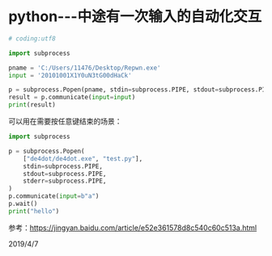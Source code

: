 # python---中途有一次输入的自动化交互

```python
# coding:utf8

import subprocess

pname = 'C:/Users/11476/Desktop/Repwn.exe'
input = '20101001X1Y0uN3tG00dHaCk'

p = subprocess.Popen(pname, stdin=subprocess.PIPE, stdout=subprocess.PIPE)
result = p.communicate(input=input)
print(result)
```

可以用在需要按任意键结束的场景：  
```python
import subprocess

p = subprocess.Popen(
    ["de4dot/de4dot.exe", "test.py"],
    stdin=subprocess.PIPE,
    stdout=subprocess.PIPE,
    stderr=subprocess.PIPE,
)
p.communicate(input=b"a")
p.wait()
print("hello")
```

参考：https://jingyan.baidu.com/article/e52e361578d8c540c60c513a.html  


2019/4/7  
